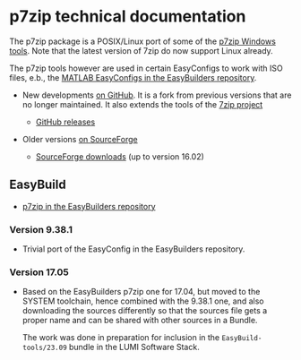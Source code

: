 # p7zip technical documentation


The p7zip package is a POSIX/Linux port of some of the 
[p7zip Windows tools](https://www.7-zip.org/).
Note that the latest version of 7zip do now support Linux already.

The p7zip tools however are used in certain EasyConfigs to work with ISO files,
e.b., the [MATLAB EasyConfigs in the EasyBuilders repository](https://github.com/easybuilders/easybuild-easyconfigs/tree/develop/easybuild/easyconfigs/m/MATLAB).

-   New developments [on GitHub](https://github.com/p7zip-project/p7zip/).
    It is a fork from previous versions that are no longer maintained.
    It also extends the tools of the [7zip project](https://sourceforge.net/projects/sevenzip/)

    -   [GitHub releases](https://github.com/p7zip-project/p7zip/releases)


-   Older versions [on SourceForge](https://p7zip.sourceforge.net/)

    -   [SourceForge downloads](https://sourceforge.net/projects/p7zip/files/p7zip/)
        (up to version 16.02)
    
## EasyBuild

-   [p7zip in the EasyBuilders repository](https://github.com/easybuilders/easybuild-easyconfigs/tree/develop/easybuild/easyconfigs/p/p7zip)


### Version 9.38.1

-   Trivial port of the EasyConfig in the EasyBuilders repository.


### Version 17.05

-   Based on the EasyBuilders p7zip one for 17.04, but moved to the SYSTEM
    toolchain, hence combined with the 9.38.1 one, and also downloading the
    sources differently so that the sources file gets a proper name and can
    be shared with other sources in a Bundle.
    
    The work was done in preparation for inclusion in the `EasyBuild-tools/23.09`
    bundle in the LUMI Software Stack.

    